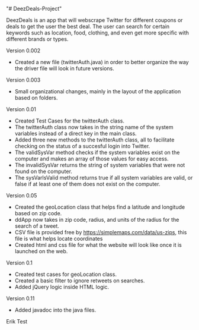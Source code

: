 "# DeezDeals-Project"

DeezDeals is an app that will webscrape Twitter for different coupons or deals to get the user the best deal. The user can search for certain keywords such as location, food, clothing, and even get more specific with different brands or types.

Version 0.002

- Created a new file (twitterAuth.java) in order to better organize the way the driver file will look in future versions.

Version 0.003
- Small organizational changes, mainly in the layout of the application based on folders.

Version 0.01
- Created Test Cases for the twitterAuth class.
- The twitterAuth class now takes in the string name of the system variables instead of a direct key in the main class.
- Added three new methods to the twitterAuth class, all to facilitate checking on the status of a succesful login into Twitter.
- The validSysVar method checks if the system variables exist on the computer and makes an array of those values for easy access.
- The invalidSysVar returns the string of system variables that were not found on the computer.
- The sysVarIsValid method returns true if all system variables are valid, or false if at least one of them does not exist on the computer.

Version 0.05
 - Created the geoLocation class that helps find a latitude and longitude based on zip code.
 - ddApp now takes in zip code, radius, and units of the radius for the search of a tweet.
 - CSV file is provided free by https://simplemaps.com/data/us-zips, this file is what helps locate coordinates
 - Created html and css file for what the website will look like once it is launched on the web.

Version 0.1
- Created test cases for geoLocation class.
- Created a basic filter to ignore retweets on searches.
- Added jQuery logic inside HTML logic.

Version 0.11
- Added javadoc into the java files.


Erik Test
